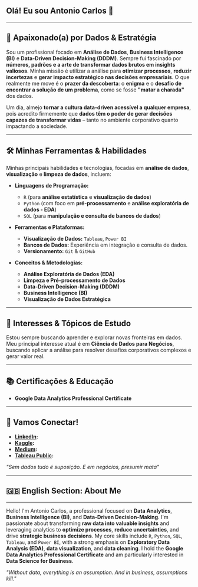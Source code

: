## Olá! Eu sou Antonio Carlos 👋

---

## 🚀 Apaixonado(a) por Dados & Estratégia

Sou um profissional focado em **Análise de Dados**, **Business Intelligence (BI)** e **Data-Driven Decision-Making (DDDM)**. Sempre fui fascinado por **números, padrões e a arte de transformar dados brutos em insights valiosos**. Minha missão é utilizar a análise para **otimizar processos**, **reduzir incertezas** e **gerar impacto estratégico nas decisões empresariais**. O que realmente me move é o **prazer da descoberta**: o **enigma** e o **desafio de encontrar a solução de um problema**, como se fosse **"matar a charada"** dos dados.

Um dia, almejo **tornar a cultura data-driven acessível a qualquer empresa**, pois acredito firmemente que **dados têm o poder de gerar decisões capazes de transformar vidas** – tanto no ambiente corporativo quanto impactando a sociedade.

---

## 🛠️ Minhas Ferramentas & Habilidades

Minhas principais habilidades e tecnologias, focadas em **análise de dados**, **visualização** e **limpeza de dados**, incluem:

* **Linguagens de Programação:**
    * `R` (para **análise estatística** e **visualização de dados**)
    * `Python` (com foco em **pré-processamento** e **análise exploratória de dados - EDA**)
    * `SQL` (para **manipulação e consulta de bancos de dados**)

* **Ferramentas e Plataformas:**
    * **Visualização de Dados:** `Tableau`, `Power BI`
    * **Bancos de Dados:** Experiência em integração e consulta de dados.
    * **Versionamento:** `Git` & `GitHub`

* **Conceitos & Metodologias:**
    * **Análise Exploratória de Dados (EDA)**
    * **Limpeza e Pré-processamento de Dados**
    * **Data-Driven Decision-Making (DDDM)**
    * **Business Intelligence (BI)**
    * **Visualização de Dados Estratégica**

---

## 🎯 Interesses & Tópicos de Estudo

Estou sempre buscando aprender e explorar novas fronteiras em dados. Meu principal interesse atual é em **Ciência de Dados para Negócios**, buscando aplicar a análise para resolver desafios corporativos complexos e gerar valor real.

---

## 📚 Certificações & Educação

* **Google Data Analytics Professional Certificate**

---

## 💬 Vamos Conectar!


* **[LinkedIn](https://www.linkedin.com/in/antoniocarlosds/):** 
* **[Kaggle](https://www.kaggle.com/antoniocarlosds):** 
* **[Medium](https://medium.com/@antoniocarlosds):** 
* **[Tableau Public](https://public.tableau.com/app/profile/antoniocarlosds/vizzes):** 

_"Sem dados tudo é suposição. E em negócios, presumir mata"_

---

## 🇬🇧 English Section: About Me

---

Hello! I'm Antonio Carlos, a professional focused on **Data Analytics**, **Business Intelligence (BI)**, and **Data-Driven Decision-Making**. I'm passionate about transforming **raw data into valuable insights** and leveraging analytics to **optimize processes**, **reduce uncertainties**, and drive **strategic business decisions**. My core skills include `R`, `Python`, `SQL`, `Tableau`, and `Power BI`, with a strong emphasis on **Exploratory Data Analysis (EDA)**, **data visualization**, and **data cleaning**. I hold the **Google Data Analytics Professional Certificate** and am particularly interested in **Data Science for Business**.

_"Without data, everything is an assumption. And in business, assumptions kill."_

